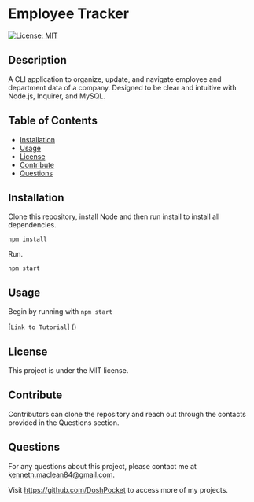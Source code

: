 # Employee Tracker

[![License: MIT](https://img.shields.io/badge/License-MIT-yellow.svg)](https://opensource.org/licenses/MIT)

## Description

A CLI application to organize, update, and navigate employee and department data of a company. Designed to be clear and intuitive with Node.js, Inquirer, and MySQL.

## Table of Contents

- [Installation](#installation)
- [Usage](#usage)
- [License](#license)
- [Contribute](#contribute)
- [Questions](#questions)

## Installation

Clone this repository, install Node and then run install to install all dependencies.

`npm install`

Run.

`npm start`

## Usage

Begin by running with `npm start`

[`Link to Tutorial`] ()

## License

This project is under the MIT license.

## Contribute

Contributors can clone the repository and reach out through the contacts provided in the Questions section.

## Questions

  For any questions about this project, please contact me at kenneth.maclean84@gmail.com. 

  Visit https://github.com/DoshPocket to access more of my projects.
